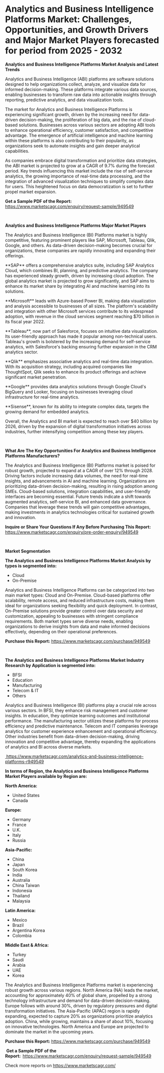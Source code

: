 <p><h1>Analytics and Business Intelligence Platforms Market: Challenges, Opportunities, and Growth Drivers and Major Market Players forecasted for period from 2025 - 2032</h1></p><p><strong>Analytics and Business Intelligence Platforms Market Analysis and Latest Trends</strong></p>
<p><p>Analytics and Business Intelligence (ABI) platforms are software solutions designed to help organizations collect, analyze, and visualize data for informed decision-making. These platforms integrate various data sources, enabling businesses to transform raw data into actionable insights through reporting, predictive analytics, and data visualization tools.</p><p>The market for Analytics and Business Intelligence Platforms is experiencing significant growth, driven by the increasing need for data-driven decision-making, the proliferation of big data, and the rise of cloud-based solutions. Businesses across various sectors are adopting ABI tools to enhance operational efficiency, customer satisfaction, and competitive advantage. The emergence of artificial intelligence and machine learning within these platforms is also contributing to their popularity, as organizations seek to automate insights and gain deeper analytical capabilities.</p><p>As companies embrace digital transformation and prioritize data strategies, the ABI market is projected to grow at a CAGR of 9.7% during the forecast period. Key trends influencing this market include the rise of self-service analytics, the growing importance of real-time data processing, and the integration of advanced visualization techniques to simplify complex data for users. This heightened focus on data democratization is set to further propel market expansion.</p></p>
<p><strong>Get a Sample PDF of the Report:&nbsp;</strong> <a href="https://www.marketscagr.com/enquiry/request-sample/949549?utm_campaign=3249&utm_medium=2&utm_source=Github&utm_content=ia&utm_term=07032025&utm_id=analytics-and-business-intelligence-platforms">https://www.marketscagr.com/enquiry/request-sample/949549</a></p>
<p>&nbsp;</p>
<p><strong>Analytics and Business Intelligence Platforms Major Market Players</strong></p>
<p><p>The Analytics and Business Intelligence (BI) Platforms market is highly competitive, featuring prominent players like SAP, Microsoft, Tableau, Qlik, Google, and others. As data-driven decision-making becomes crucial for organizations, these companies are rapidly innovating and expanding their offerings.</p><p>**SAP** offers a comprehensive analytics suite, including SAP Analytics Cloud, which combines BI, planning, and predictive analytics. The company has experienced steady growth, driven by increasing cloud adoption. The global analytics market is projected to grow significantly, and SAP aims to enhance its market share by integrating AI and machine learning into its solutions.</p><p>**Microsoft** leads with Azure-based Power BI, making data visualization and analysis accessible to businesses of all sizes. The platform's scalability and integration with other Microsoft services contribute to its widespread adoption, with revenue in the cloud services segment reaching $70 billion in its fiscal year 2022.</p><p>**Tableau**, now part of Salesforce, focuses on intuitive data visualization. Its user-friendly approach has made it popular among non-technical users. Tableau's growth is bolstered by the increasing demand for self-service analytics, with Salesforce's backing ensuring further expansion in the CRM analytics sector.</p><p>**Qlik** emphasizes associative analytics and real-time data integration. With its acquisition strategy, including acquired companies like ThoughtSpot, Qlik seeks to enhance its product offerings and achieve significant market penetration.</p><p>**Google** provides data analytics solutions through Google Cloud's BigQuery and Looker, focusing on businesses leveraging cloud infrastructure for real-time analytics.</p><p>**Sisense**, known for its ability to integrate complex data, targets the growing demand for embedded analytics. </p><p>Overall, the Analytics and BI market is expected to reach over $40 billion by 2026, driven by the expansion of digital transformation initiatives across industries, further intensifying competition among these key players.</p></p>
<p>&nbsp;</p>
<p><strong>What Are The Key Opportunities For Analytics and Business Intelligence Platforms Manufacturers?</strong></p>
<p><p>The Analytics and Business Intelligence (BI) Platforms market is poised for robust growth, projected to expand at a CAGR of over 12% through 2028. Driving factors include increasing data volumes, the need for real-time insights, and advancements in AI and machine learning. Organizations are prioritizing data-driven decision-making, resulting in rising adoption among SMEs. Cloud-based solutions, integration capabilities, and user-friendly interfaces are becoming essential. Future trends indicate a shift towards augmented analytics, self-service BI, and enhanced data governance. Companies that leverage these trends will gain competitive advantages, making investments in analytics technologies critical for sustained growth and innovation.</p></p>
<p><strong>Inquire or Share Your Questions If Any Before Purchasing This Report:</strong> <a href="https://www.marketscagr.com/enquiry/pre-order-enquiry/949549?utm_campaign=3249&utm_medium=2&utm_source=Github&utm_content=ia&utm_term=07032025&utm_id=analytics-and-business-intelligence-platforms">https://www.marketscagr.com/enquiry/pre-order-enquiry/949549</a></p>
<p>&nbsp;</p>
<p><strong>Market Segmentation</strong></p>
<p><strong>The Analytics and Business Intelligence Platforms Market Analysis by types is segmented into:</strong></p>
<p><ul><li>Cloud</li><li>On-Premise</li></ul></p>
<p><p>Analytics and Business Intelligence Platforms can be categorized into two main market types: Cloud and On-Premise. Cloud-based platforms offer scalability, remote access, and reduced infrastructure costs, making them ideal for organizations seeking flexibility and quick deployment. In contrast, On-Premise solutions provide greater control over data security and customization, appealing to businesses with stringent compliance requirements. Both market types serve diverse needs, enabling organizations to derive insights from data and make informed decisions effectively, depending on their operational preferences.</p></p>
<p><strong>Purchase this Report:&nbsp;</strong><a href="https://www.marketscagr.com/purchase/949549?utm_campaign=3249&utm_medium=2&utm_source=Github&utm_content=ia&utm_term=07032025&utm_id=analytics-and-business-intelligence-platforms">https://www.marketscagr.com/purchase/949549</a></p>
<p>&nbsp;</p>
<p><strong>The Analytics and Business Intelligence Platforms Market Industry Research by Application is segmented into:</strong></p>
<p><ul><li>BFSI</li><li>Education</li><li>Manufacturing</li><li>Telecom & IT</li><li>Others</li></ul></p>
<p><p>Analytics and Business Intelligence (BI) platforms play a crucial role across various sectors. In BFSI, they enhance risk management and customer insights. In education, they optimize learning outcomes and institutional performance. The manufacturing sector utilizes these platforms for process efficiency and predictive maintenance. Telecom and IT companies leverage analytics for customer experience enhancement and operational efficiency. Other industries benefit from data-driven decision-making, driving innovation and competitive advantage, thereby expanding the applications of analytics and BI across diverse markets.</p></p>
<p><a href="https://www.marketscagr.com/analytics-and-business-intelligence-platforms-r949549?utm_campaign=3249&utm_medium=2&utm_source=Github&utm_content=ia&utm_term=07032025&utm_id=analytics-and-business-intelligence-platforms">&nbsp;https://www.marketscagr.com/analytics-and-business-intelligence-platforms-r949549</a></p>
<p><strong>In terms of Region, the Analytics and Business Intelligence Platforms Market Players available by Region are:</strong></p>
<p>
    <p> <strong> North America: </strong>
        <ul>
            <li>United States</li>
            <li>Canada</li>
        </ul>
        </p> 
    <p> <strong> Europe: </strong>
        <ul>
            <li>Germany</li>
            <li>France</li>
            <li>U.K.</li>
            <li>Italy</li>
            <li>Russia</li>
        </ul>
        </p> 
    <p> <strong> Asia-Pacific: </strong>
        <ul>
            <li>China</li>
            <li>Japan</li>
            <li>South Korea</li>
            <li>India</li>
            <li>Australia</li>
            <li>China Taiwan</li>
            <li>Indonesia</li>
            <li>Thailand</li>
            <li>Malaysia</li>
        </ul>
        </p> 
    <p> <strong> Latin America: </strong>
        <ul>
            <li>Mexico</li>
            <li>Brazil</li>
            <li>Argentina Korea</li>
            <li>Colombia</li>
        </ul>
        </p> 
    <p> <strong> Middle East & Africa: </strong>
        <ul>
            <li>Turkey</li>
            <li>Saudi</li>
            <li>Arabia</li>
            <li>UAE</li>
            <li>Korea</li>
        </ul>
    </p>
    </p>
<p><p>The Analytics and Business Intelligence Platforms market is experiencing robust growth across various regions. North America (NA) leads the market, accounting for approximately 40% of global share, propelled by a strong technology infrastructure and demand for data-driven decision-making. Europe follows with around 30%, driven by regulatory pressures and digital transformation initiatives. The Asia-Pacific (APAC) region is rapidly expanding, expected to capture 20% as organizations prioritize analytics adoption. China, while growing, maintains a share of about 10%, focusing on innovative technologies. North America and Europe are projected to dominate the market in the upcoming years.</p></p>
<p><strong>Purchase this Report: </strong><a href="https://www.marketscagr.com/purchase/949549?utm_campaign=3249&utm_medium=2&utm_source=Github&utm_content=ia&utm_term=07032025&utm_id=analytics-and-business-intelligence-platforms">https://www.marketscagr.com/purchase/949549</a></p>
<p>&nbsp;<strong>Get a Sample PDF of the Report:&nbsp;&nbsp;</strong><a href="https://www.marketscagr.com/enquiry/request-sample/949549?utm_campaign=3249&utm_medium=2&utm_source=Github&utm_content=ia&utm_term=07032025&utm_id=analytics-and-business-intelligence-platforms">https://www.marketscagr.com/enquiry/request-sample/949549</a></p>
<p><strong></strong></p>
<p>Check more reports on <a href="https://www.marketscagr.com/?utm_campaign=3249&utm_medium=2&utm_source=Github&utm_content=ia&utm_term=07032025&utm_id=analytics-and-business-intelligence-platforms">https://www.marketscagr.com/</a></p>